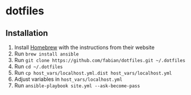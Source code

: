 # dotfiles

## Installation

1. Install [Homebrew](http://brew.sh) with the instructions from their website
2. Run `brew install ansible`
3. Run `git clone https://github.com/fabian/dotfiles.git ~/.dotfiles`
4. Run `cd ~/.dotfiles`
5. Run `cp host_vars/localhost.yml.dist host_vars/localhost.yml`
6. Adjust variables in `host_vars/localhost.yml`
7. Run `ansible-playbook site.yml --ask-become-pass`
